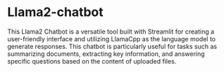 # Llama2-chatbot
This Llama2 Chatbot is a versatile tool built with Streamlit for creating a user-friendly interface and utilizing LlamaCpp as the language model to generate responses. This chatbot is particularly useful for tasks such as summarizing documents, extracting key information, and answering specific questions based on the content of uploaded files.
